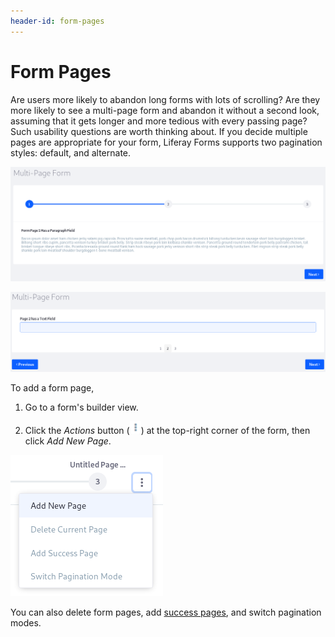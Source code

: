 ```yaml
---
header-id: form-pages
---
```


# Form Pages

Are users more likely to abandon long forms with lots of scrolling? Are they 
more likely to see a multi-page form and abandon it without a second look, 
assuming that it gets longer and more tedious with every passing page? Such 
usability questions are worth thinking about. If you decide multiple pages are 
appropriate for your form, Liferay Forms supports two pagination styles: 
default, and alternate. 

![Figure 1: The default pagination style.](../../images/forms-pagination1.png)

![Figure 2: The alternate pagination style.](../../images/forms-pagination2.png)

To add a form page, 

1.  Go to a form's builder view. 

2.  Click the *Actions* button 
    (![Action](../../images/icon-actions.png)) 
    at the top-right corner of the form, then click *Add New Page*. 

![Figure 3: You can add new pages or reset the current page from the Page Actions menu.](../../images/forms-page-actions.png)

You can also delete form pages, add 
[success pages](/docs/7-1/user/-/knowledge_base/u/form-success-pages), 
and switch pagination modes. 
